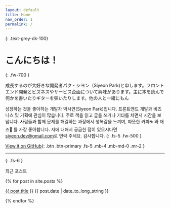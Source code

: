 ```yaml
---
layout: default
title: Home
nav_order: 1
permalink: /
---
```


{: .text-grey-dk-100}

# こんにちは！

{: .fw-700 }

成長するのが大好きな開発者パク・シヨン（Siyeon Park)と申します。フロントエンド開発とビズネスやサービス企画について興味があります。主に本を読んで何かを書いたりギターを弾いたりします。他の人と一緒にもん

성장하는 것을 좋아하는 개발자 박시연(Siyeon Park)입니다. 프론트앤드 개발과 비즈니스 및 기획에 관심이 많습니다. 주로 책을 읽고 글을 쓰거나 기타를 치면서 시간을 보냅니다. 사람들과 함께 문제를 해결하는 과정에서 행복감을 느끼며, 따뜻한 커피☕️ 와 재즈🎷 를 가장 좋아합니다. 저에 대해서 궁금한 점이 있으시다면 <siyeon.dev@gmail.com>로 연락 주세요. 감사합니다.
{: .fs-5 .fw-500 }

[View it on GitHub](https://github.com/siyeon-dev){: .btn .btn-primary .fs-5 .mb-4 .mb-md-0 .mr-2 }

---

{: .fs-6 }

최근 포스트

<!-- 1. date가 있는 모든 post를 가져오기 -->
<!-- 2. 가져온 post를 최신 순으로 정렬하기 -->

{% for post in site.posts %}

<a href="{{ site.baseurl }}{{ post.url }}">{{ post.title }}</a>
{{ post.date | date_to_long_string }}

{% endfor %}
